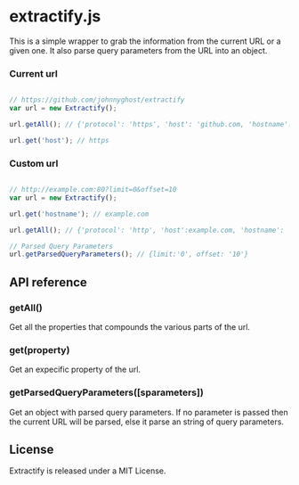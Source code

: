 # extractify.js

This is a simple wrapper to grab the information from the current URL or a given one.
It also parse query parameters from the URL into an object.

### Current url
```javascript

// https://github.com/johnnyghost/extractify
var url = new Extractify();

url.getAll(); // {'protocol': 'https', 'host': 'github.com, 'hostname': 'github.com', 'port': '', 'pathname': '/johnnyghost/extractify', 'search': ''}

url.get('host'); // https


```

### Custom url
```javascript

// http://example.com:80?limit=0&offset=10
var url = new Extractify();

url.get('hostname'); // example.com

url.getAll(); // {'protocol': 'http', 'host':example.com, 'hostname': 'example.com', 'port': '80', 'pathname': '/johnnyghost/extractify', 'search': '?limit=0&offset=10'}

// Parsed Query Parameters
url.getParsedQueryParameters(); // {limit:'0', offset: '10'}

```


## API reference

### getAll()
Get all the properties that compounds the various parts of the url.

### get(property)
Get an expecific property of the url.

### getParsedQueryParameters([sparameters])
Get an object with parsed query parameters.
If no parameter is passed then the current URL will be parsed,
else it parse an string of query parameters.

## License

Extractify is released under a MIT License.
